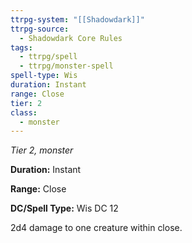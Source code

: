 ```yaml
---
ttrpg-system: "[[Shadowdark]]"
ttrpg-source:
  - Shadowdark Core Rules
tags:
  - ttrpg/spell
  - ttrpg/monster-spell
spell-type: Wis
duration: Instant
range: Close
tier: 2
class:
  - monster
---
```

*Tier 2, monster*

**Duration:** Instant

**Range:** Close

**DC/Spell Type:** Wis DC 12

2d4 damage to one creature within close.
